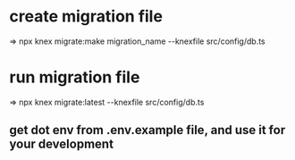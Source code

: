# create migration file

=> npx knex migrate:make migration_name --knexfile src/config/db.ts

# run migration file

=> npx knex migrate:latest --knexfile src/config/db.ts

## get dot env from .env.example file, and use it for your development
